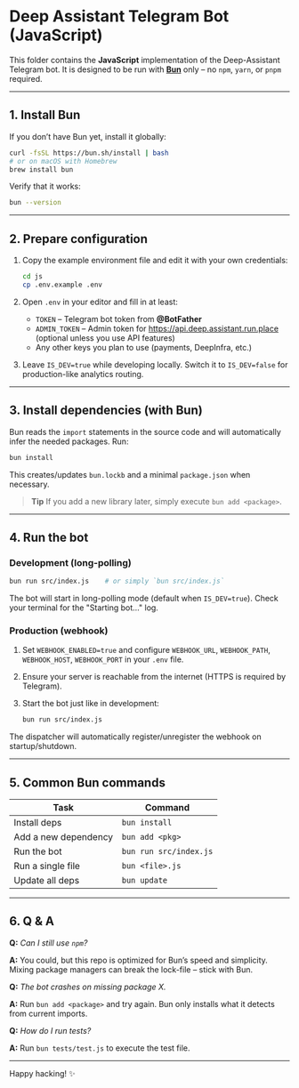 # Deep Assistant Telegram Bot (JavaScript)

This folder contains the **JavaScript** implementation of the Deep-Assistant Telegram bot. It is designed to be run with **[Bun](https://bun.sh)** only – no `npm`, `yarn`, or `pnpm` required.

---

## 1. Install Bun

If you don’t have Bun yet, install it globally:


```bash
curl -fsSL https://bun.sh/install | bash
# or on macOS with Homebrew
brew install bun
```

Verify that it works:

```bash
bun --version
```

---

## 2. Prepare configuration

1. Copy the example environment file and edit it with your own credentials:

   ```bash
   cd js
   cp .env.example .env
   ```

2. Open `.env` in your editor and fill in at least:

   * `TOKEN` – Telegram bot token from **@BotFather**
   * `ADMIN_TOKEN` – Admin token for <https://api.deep.assistant.run.place> (optional unless you use API features)
   * Any other keys you plan to use (payments, DeepInfra, etc.)

3. Leave `IS_DEV=true` while developing locally. Switch it to `IS_DEV=false` for production-like analytics routing.

---

## 3. Install dependencies (with Bun)

Bun reads the `import` statements in the source code and will automatically infer the needed packages. Run:

```bash
bun install
```

This creates/updates `bun.lockb` and a minimal `package.json` when necessary.

> **Tip**   If you add a new library later, simply execute `bun add <package>`.

---

## 4. Run the bot

### Development (long-polling)

```bash
bun run src/index.js    # or simply `bun src/index.js`
```

The bot will start in long-polling mode (default when `IS_DEV=true`). Check your terminal for the "Starting bot…" log.

### Production (webhook)

1. Set `WEBHOOK_ENABLED=true` and configure `WEBHOOK_URL`, `WEBHOOK_PATH`, `WEBHOOK_HOST`, `WEBHOOK_PORT` in your `.env` file.
2. Ensure your server is reachable from the internet (HTTPS is required by Telegram).
3. Start the bot just like in development:

   ```bash
   bun run src/index.js
   ```

The dispatcher will automatically register/unregister the webhook on startup/shutdown.

---

## 5. Common Bun commands

| Task                        | Command                      |
| --------------------------- | ---------------------------- |
| Install deps                | `bun install`               |
| Add a new dependency        | `bun add <pkg>`             |
| Run the bot                 | `bun run src/index.js`      |
| Run a single file           | `bun <file>.js`             |
| Update all deps             | `bun update`                |

---

## 6. Q & A

**Q:** _Can I still use `npm`?_

**A:** You could, but this repo is optimized for Bun’s speed and simplicity. Mixing package managers can break the lock-file – stick with Bun.

**Q:** _The bot crashes on missing package X._

**A:** Run `bun add <package>` and try again. Bun only installs what it detects from current imports.

**Q:** _How do I run tests?_

**A:** Run `bun tests/test.js` to execute the test file.

---

Happy hacking! ✨ 